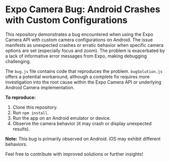 # Expo Camera Bug: Android Crashes with Custom Configurations

This repository demonstrates a bug encountered when using the Expo Camera API with custom camera configurations on Android.  The issue manifests as unexpected crashes or erratic behavior when specific camera options are set (especially focus and zoom).  The problem is exacerbated by a lack of informative error messages from Expo, making debugging challenging.

The `bug.js` file contains code that reproduces the problem. `bugSolution.js` offers a potential workaround, although a complete fix requires more investigation into the root cause within the Expo Camera API or underlying Android Camera implementation.

**To reproduce:**
1. Clone this repository.
2. Run `npm install`.
3. Run the app on an Android emulator or device.
4. Observe the camera behavior (it may crash or display unexpected results).

**Note:**  This bug is primarily observed on Android.  iOS may exhibit different behaviors.

Feel free to contribute with improved solutions or further insights!
